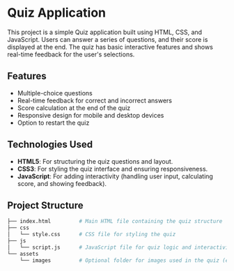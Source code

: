 # Quiz Application

This project is a simple Quiz application built using HTML, CSS, and JavaScript. Users can answer a series of questions, and their score is displayed at the end. The quiz has basic interactive features and shows real-time feedback for the user's selections.

## Features

- Multiple-choice questions
- Real-time feedback for correct and incorrect answers
- Score calculation at the end of the quiz
- Responsive design for mobile and desktop devices
- Option to restart the quiz

## Technologies Used

- **HTML5**: For structuring the quiz questions and layout.
- **CSS3**: For styling the quiz interface and ensuring responsiveness.
- **JavaScript**: For adding interactivity (handling user input, calculating score, and showing feedback).

## Project Structure

```bash
├── index.html         # Main HTML file containing the quiz structure
├── css
│   └── style.css      # CSS file for styling the quiz
├── js
│   └── script.js      # JavaScript file for quiz logic and interactivity
└── assets
    └── images         # Optional folder for images used in the quiz (e.g., icons)
